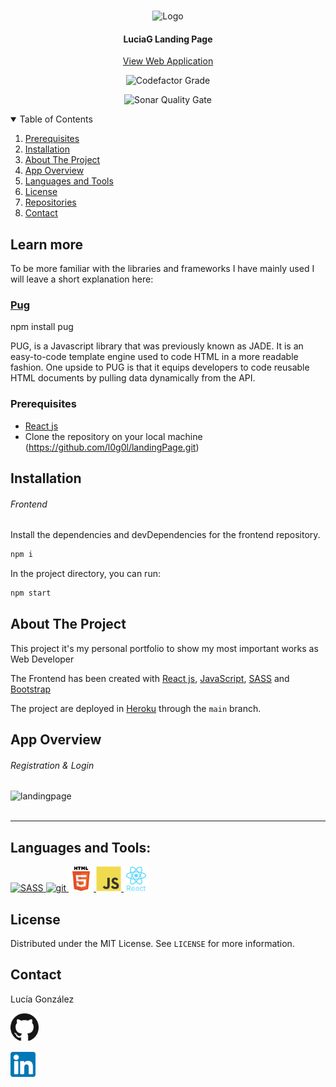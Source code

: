 
<!-- PROJECT LOGO -->
<br />
<p align="center">
    <img height="200" src="/public/profile.ico" alt="Logo" >

<h4 align="center">LuciaG Landing Page</h4>

  <p align="center">
    <a href="https://luciawebdeveloperpage.herokuapp.com/">View Web Application</a>
  </p>
    <p align="center">
<img src="https://www.codefactor.io/repository/github/l0g0l/landingpage/badge" alt="Codefactor Grade">
</p>
  <p align="center">
<img src="https://sonarcloud.io/api/project_badges/measure?project=l0g0l_landingPage&metric=alert_status" alt="Sonar Quality Gate"></p>
</p>



<!-- TABLE OF CONTENTS -->
<details open="open">
  <summary>Table of Contents</summary>
  <ol>
  <li><a  href="#prerequisites">Prerequisites</a></li>
    <li>
      <a href="#installation">Installation</a>
    </li>
    <li>
      <a href="#about-the-project">About The Project</a>
    </li>
    <li>
      <a href="#app-overview">App Overview</a>
    </li>
    <li><a href="#languages-and-tools">Languages and Tools</a></li>
    <li><a href="#license">License</a></li>
    <li><a href="#repositories">Repositories</a></li>
    <li><a href="#contact">Contact</a></li>
  </ol>
</details>  

## Learn more

To be more familiar with the libraries and frameworks I have mainly used I will leave a short explanation here:

### [Pug](https://pugjs.org/api/getting-started.html)

npm install pug

 PUG, is a Javascript library that was previously known as JADE. It is an easy-to-code template engine used to code HTML in a more readable fashion. One upside to PUG is that it equips developers to code reusable HTML documents by pulling data dynamically from the API. 


### Prerequisites  


-  [React js](https://es.reactjs.org/)
- Clone the repository on your local machine (https://github.com/l0g0l/landingPage.git)


## Installation

###### Frontend

Install the dependencies and devDependencies for the frontend repository.

```sh
npm i
```
In the project directory, you can run:

```sh
npm start
```


<!-- ABOUT THE PROJECT -->
## About The Project


This project it's my personal portfolio to show my most important works as Web Developer

The Frontend has been created with [React js](https://es.reactjs.org/), [JavaScript](https://developer.mozilla.org/es/docs/Web/JavaScript), [SASS](https://sass-lang.com/) and [Bootstrap](https://getbootstrap.com/)

The project are deployed in [Heroku](https://id.heroku.com/) through the `main` branch.



<!-- USAGE -->
## App Overview

###### Registration & Login

<img src="" alt="landingpage" >

<br>
<br>


---


<!-- ACKNOWLEDGEMENTS -->
## Languages and Tools:
<p align="left">
       <a href="https://sass-lang.com/" target="_blank"> 
        <img src="https://sass-lang.com/assets/img/logos/logo-b6e1ef6e.svg" alt="SASS" width="40" height="40"/>
    </a> 
     <a href="https://git-scm.com/" target="_blank">
        <img src="https://www.vectorlogo.zone/logos/git-scm/git-scm-icon.svg" alt="git" width="40" height="40"/>
    </a>
    <a href="https://www.w3.org/html/" target="_blank">
        <img src="https://raw.githubusercontent.com/devicons/devicon/master/icons/html5/html5-original-wordmark.svg" alt="html5" width="40" height="40"/>
    </a>
    <a href="https://developer.mozilla.org/en-US/docs/Web/JavaScript" target="_blank">
        <img src="https://raw.githubusercontent.com/devicons/devicon/master/icons/javascript/javascript-original.svg" alt="javascript" width="40" height="40"/>
    </a>
     <a href="https://reactjs.org/" target="_blank">
        <img src="https://raw.githubusercontent.com/devicons/devicon/master/icons/react/react-original-wordmark.svg" alt="react" width="40" height="40"/>
    </a>
 </p>


<!-- LICENSE -->
## License

Distributed under the MIT License. See `LICENSE` for more information.


<!-- CONTACT -->
## Contact

  

Lucía González

  

[<img src="https://github.com/l0g0l/hackathonmwc/raw/main/src/images/GitHub.png" width=45px heigth=45px>](https://github.com/l0g0l)

  

[<img src="https://github.com/l0g0l/hackathonmwc/raw/main/src/images/linkedin.png" width=40px heigth=40px>](https://www.linkedin.com/in/luciagonzalezlara)